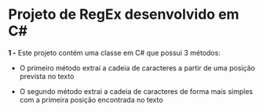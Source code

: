# Projeto de RegEx desenvolvido em C#

**1 -** Este projeto contém uma classe em C# que possui 3 métodos:

* O primeiro método extrai a cadeia de caracteres a partir de uma posição prevista no texto

* O segundo método extrai a cadeia de caracteres de forma mais simples com a primeira posição encontrada no texto